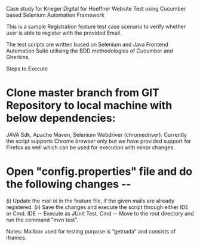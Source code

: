 Case study for Krieger Digital for Hoeffner Website Test using Cucumber based Selenium Automation Framework

This is a sample Registration feature test case scenario to verify whether user is able to register with the provided Email.

The test scripts are written based on Selenium and Java Frontend Automation Suite utilising the BDD methodologies of Cucumber and Gherkins.

Steps to Execute

# Clone master branch from GIT Repository to local machine with below dependencies:
JAVA Sdk, Apache Maven, Selenium Webdriver (chromedriver). Currently the script supports Chrome browser only but we have provided support for Firefox as well which can be used for execution with minor changes.

# Open "config.properties" file and do the following changes -- 
(i) Update the mail id in the feature file, if the given mails are already registered. 
(ii) Save the changes and execute the script through either IDE or Cmd. 
IDE -- Execute as JUnit Test. 
Cmd -- Move to the root directory and run the command "mvn test".

Notes: Mailbox used for testing purpose is “getnada” and consists of iframes.

